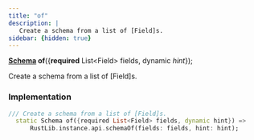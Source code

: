 ```yaml
---
title: "of"
description: |
   Create a schema from a list of [Field]s.
sidebar: {hidden: true}
---
```

<span class="dart-code"><strong>[Schema] of</strong>({<span class="nobr"><strong>required</strong> List\<Field> fields</span>, <span class="nobr">dynamic <i>hint</i></span>});</span>

 Create a schema from a list of [Field]s.
### Implementation
```dart
/// Create a schema from a list of [Field]s.
  static Schema of({required List<Field> fields, dynamic hint}) =>
      RustLib.instance.api.schemaOf(fields: fields, hint: hint);
```

[Schema]: /reference/classes/schema
[dynamic]: #